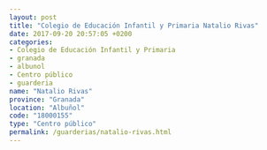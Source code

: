 ```yaml
---
layout: post
title: "Colegio de Educación Infantil y Primaria Natalio Rivas"
date: 2017-09-20 20:57:05 +0200
categories:
- Colegio de Educación Infantil y Primaria
- granada
- albunol
- Centro público
- guarderia
name: "Natalio Rivas"
province: "Granada"
location: "Albuñol"
code: "18000155"
type: "Centro público"
permalink: /guarderias/natalio-rivas.html
---
```

